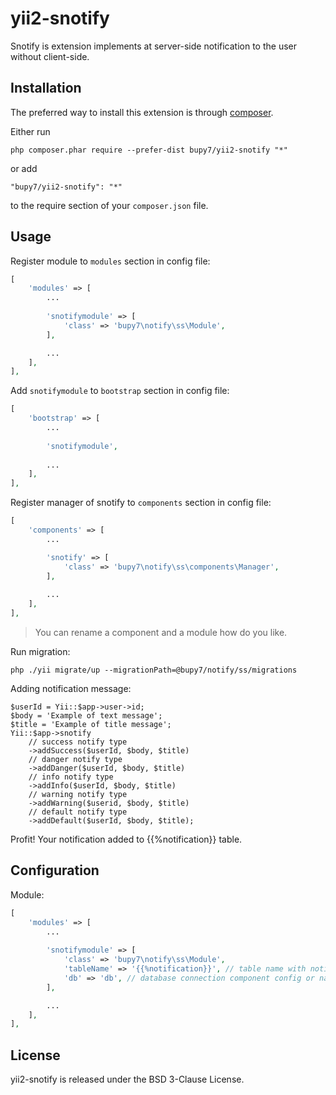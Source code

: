 yii2-snotify
============
Snotify is extension implements at server-side notification to the user without client-side.

Installation
------------

The preferred way to install this extension is through [composer](http://getcomposer.org/download/).

Either run

```
php composer.phar require --prefer-dist bupy7/yii2-snotify "*"
```

or add

```
"bupy7/yii2-snotify": "*"
```

to the require section of your `composer.json` file.


Usage
-----

Register module to `modules` section in config file:

```php
[
    'modules' => [
        ...
        
        'snotifymodule' => [
            'class' => 'bupy7\notify\ss\Module',
        ],

        ...
    ],
],
```

Add `snotifymodule` to `bootstrap` section in config file:

```php
[
    'bootstrap' => [
        ...
        
        'snotifymodule',
    
        ...
    ],
],
```

Register manager of snotify to `components` section in config file:

```php
[
    'components' => [
        ...

        'snotify' => [
            'class' => 'bupy7\notify\ss\components\Manager',
        ],
        
        ...
    ],
],
```

> You can rename a component and a module how do you like.

Run migration:

```
php ./yii migrate/up --migrationPath=@bupy7/notify/ss/migrations
```

Adding notification message:

```
$userId = Yii::$app->user->id;
$body = 'Example of text message';
$title = 'Example of title message';
Yii::$app->snotify
    // success notify type
    ->addSuccess($userId, $body, $title)
    // danger notify type
    ->addDanger($userId, $body, $title)
    // info notify type
    ->addInfo($userId, $body, $title)
    // warning notify type
    ->addWarning($userid, $body, $title)
    // default notify type
    ->addDefault($userId, $body, $title);
```

Profit! Your notification added to {{%notification}} table.

Configuration
-------------

Module:


```php
[
    'modules' => [
        ...
        
        'snotifymodule' => [
            'class' => 'bupy7\notify\ss\Module',
            'tableName' => '{{%notification}}', // table name with notification messages
            'db' => 'db', // database connection component config or name
        ],

        ...
    ],
],
```

License
-------

yii2-snotify is released under the BSD 3-Clause License.